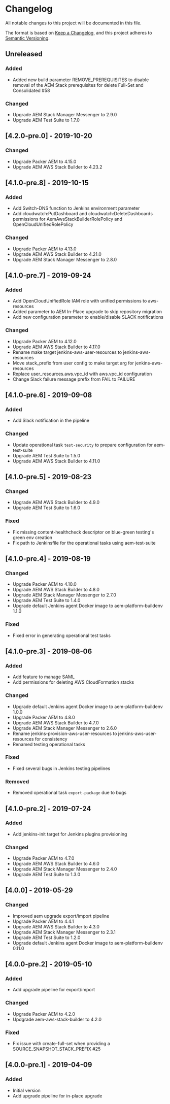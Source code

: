 # Changelog
All notable changes to this project will be documented in this file.

The format is based on [Keep a Changelog](https://keepachangelog.com/en/1.0.0/),
and this project adheres to [Semantic Versioning](https://semver.org/spec/v2.0.0.html).

## Unreleased

### Added
- Added new build parameter REMOVE_PREREQUISITES to disable removal of the AEM Stack prerequisites for delete Full-Set and Consolidated #58

### Changed
- Upgrade AEM Stack Manager Messenger to 2.9.0
- Upgrade AEM Test Suite to 1.7.0

## [4.2.0-pre.0] - 2019-10-20

### Changed
- Upgrade Packer AEM to 4.15.0
- Upgrade AEM AWS Stack Builder to 4.23.2

## [4.1.0-pre.8] - 2019-10-15

### Added
- Add Switch-DNS function to Jenkins environment parameter
- Add cloudwatch:PutDashboard and cloudwatch:DeleteDashboards permissions for AemAwsStackBuilderRolePolicy and OpenCloudUnifiedRolePolicy

### Changed
- Upgrade Packer AEM to 4.13.0
- Upgrade AEM AWS Stack Builder to 4.21.0
- Upgrade AEM Stack Manager Messenger to 2.8.0

## [4.1.0-pre.7] - 2019-09-24

### Added
- Add OpenCloudUnifiedRole IAM role with unified permissions to aws-resources
- Added parameter to AEM In-Place upgrade to skip repository migration
- Add new configuration parameter to enable/disable SLACK notifications

### Changed
- Upgrade Packer AEM to 4.12.0
- Upgrade AEM AWS Stack Builder to 4.17.0
- Rename make target jenkins-aws-user-resources to jenkins-aws-resources
- Move stack_prefix from user config to make target arg for jenkins-aws-resources
- Replace user_resources.aws.vpc_id with aws.vpc_id configuration
- Change Slack failure message prefix from FAIL to FAILURE

## [4.1.0-pre.6] - 2019-09-08
### Added
- Add Slack notification in the pipeline

### Changed
- Update operational task `test-security` to prepare configuration for aem-test-suite
- Upgrade AEM Test Suite to 1.5.0
- Upgrade AEM AWS Stack Builder to 4.11.0

## [4.1.0-pre.5] - 2019-08-23

### Changed
- Upgrade AEM AWS Stack Builder to 4.9.0
- Upgrade AEM Test Suite to 1.6.0

### Fixed
- Fix missing content-healthcheck descriptor on blue-green testing's green env creation
- Fix path to Jenkinsfile for the operational tasks using aem-test-suite

## [4.1.0-pre.4] - 2019-08-19

### Changed
- Upgrade Packer AEM to 4.10.0
- Upgrade AEM AWS Stack Builder to 4.8.0
- Upgrade AEM Stack Manager Messenger to 2.7.0
- Upgrade AEM Test Suite to 1.4.0
- Upgrade default Jenkins agent Docker image to aem-platform-buildenv 1.1.0

### Fixed
- Fixed error in generating operational test tasks

## [4.1.0-pre.3] - 2019-08-06

### Added
- Add feature to manage SAML
- Add permissions for deleting AWS CloudFormation stacks

### Changed
- Upgrade default Jenkins agent Docker image to aem-platform-buildenv 1.0.0
- Upgrade Packer AEM to 4.8.0
- Upgrade AEM AWS Stack Builder to 4.7.0
- Upgrade AEM Stack Manager Messenger to 2.6.0
- Rename jenkins-provision-aws-user-resources to jenkins-aws-user-resources for consistency
- Renamed testing operational tasks

### Fixed
- Fixed several bugs in Jenkins testing pipelines

### Removed
- Removed operational task `export-package` due to bugs

## [4.1.0-pre.2] - 2019-07-24

### Added
- Add jenkins-init target for Jenkins plugins provisioning

### Changed
- Upgrade Packer AEM to 4.7.0
- Upgrade AEM AWS Stack Builder to 4.6.0
- Upgrade AEM Stack Manager Messenger to 2.4.0
- Upgrade AEM Test Suite to 1.3.0

## [4.0.0] - 2019-05-29

### Changed
- Improved aem upgrade export/import pipeline
- Upgrade Packer AEM to 4.4.1
- Upgrade AEM AWS Stack Builder to 4.3.0
- Upgrade AEM Stack Manager Messenger to 2.3.1
- Upgrade AEM Test Suite to 1.2.0
- Upgrade default Jenkins agent Docker image to aem-platform-buildenv 0.11.0

## [4.0.0-pre.2] - 2019-05-10

### Added
- Add upgrade pipeline for export/import

### Changed
- Upgrade Packer AEM to 4.2.0
- Updgrade aem-aws-stack-builder to 4.2.0

### Fixed
- Fix issue with create-full-set when providing a SOURCE_SNAPSHOT_STACK_PREFIX #25

## [4.0.0-pre.1] - 2019-04-09

### Added
- Initial version
- Add upgrade pipeline for in-place upgrade
